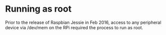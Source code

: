 # Running as root
Prior to the release of Raspbian Jessie in Feb 2016, access to any peripheral device via /dev/mem on the RPi required the process to run as root. 
